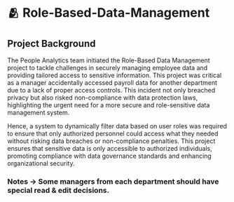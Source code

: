 # 🫂 Role-Based-Data-Management

## Project Background
The People Analytics team initiated the Role-Based Data Management project to tackle challenges in securely managing employee data and providing tailored access to sensitive information. This project was critical as a manager accidentally accessed payroll data for another department due to a lack of proper access controls. This incident not only breached privacy but also risked non-compliance with data protection laws, highlighting the urgent need for a more secure and role-sensitive data management system.

Hence, a system to dynamically filter data based on user roles was required to ensure that only authorized personnel could access what they needed without risking data breaches or non-compliance penalties. This project ensures that sensitive data is only accessible to authorized individuals, promoting compliance with data governance standards and enhancing organizational security. 


### Notes -> Some managers from each department should have special read & edit decisions.
